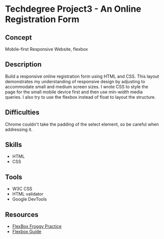 # Techdegree Project3 - An Online Registration Form

## Concept 
Mobile-first Responsive Website, flexbox

## Description
Build a responsive online registration form using HTML and CSS. This layout demonstrates my understanding of responsive design by adjusting to accommodate small and medium screen sizes. I wrote CSS to style the page for the small mobile device first and then use min-width media queries. I also try to use the flexbox instead of float to layout the structure. 

## Difficulties
Chrome couldn't take the padding of the select element, so be careful when addressing it.

## Skills
* HTML
* CSS

## Tools
* W3C CSS 
* HTML validator
* Google DevTools

## Resources
* <a href="http://flexboxfroggy.com/">FlexBox Froggy Practice</a><br>
* <a href="https://css-tricks.com/snippets/css/a-guide-to-flexbox/">Flexbox Guide</a><br>